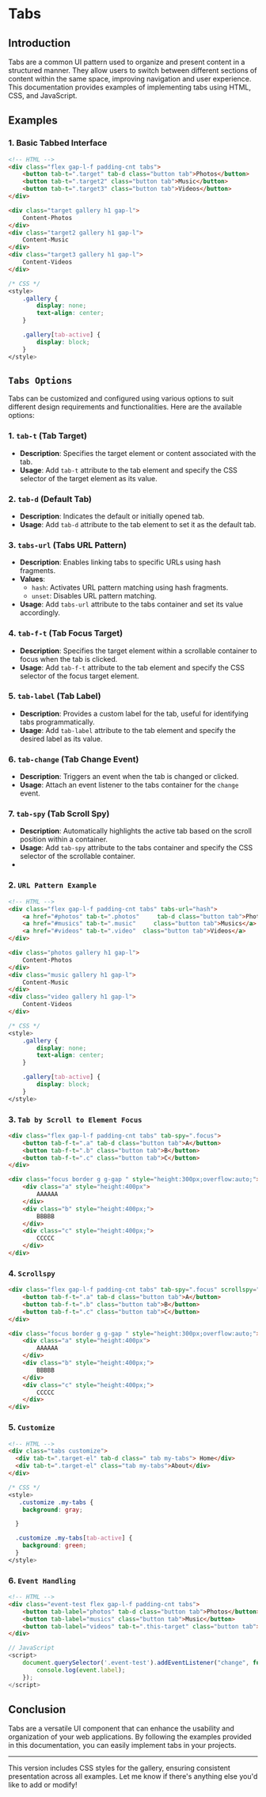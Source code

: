 # Tabs 

## Introduction
Tabs are a common UI pattern used to organize and present content in a structured manner. They allow users to switch between different sections of content within the same space, improving navigation and user experience. This documentation provides examples of implementing tabs using HTML, CSS, and JavaScript.

## Examples

### 1. Basic Tabbed Interface
```html
<!-- HTML -->
<div class="flex gap-l-f padding-cnt tabs">
    <button tab-t=".target" tab-d class="button tab">Photos</button>
    <button tab-t=".target2" class="button tab">Music</button>
    <button tab-t=".target3" class="button tab">Videos</button>
</div>

<div class="target gallery h1 gap-l">
    Content-Photos
</div>
<div class="target2 gallery h1 gap-l">
    Content-Music
</div>
<div class="target3 gallery h1 gap-l">
    Content-Videos
</div>
```
```css
/* CSS */
<style>
    .gallery {
        display: none;
        text-align: center;
    }

    .gallery[tab-active] {
        display: block;
    }
</style>
```


## `Tabs Options`

Tabs can be customized and configured using various options to suit different design requirements and functionalities. Here are the available options:

### 1. `tab-t` (Tab Target)
- **Description**: Specifies the target element or content associated with the tab.
- **Usage**: Add `tab-t` attribute to the tab element and specify the CSS selector of the target element as its value.

### 2. `tab-d` (Default Tab)
- **Description**: Indicates the default or initially opened tab.
- **Usage**: Add `tab-d` attribute to the tab element to set it as the default tab.

### 3. `tabs-url` (Tabs URL Pattern)
- **Description**: Enables linking tabs to specific URLs using hash fragments.
- **Values**:
  - `hash`: Activates URL pattern matching using hash fragments.
  - `unset`: Disables URL pattern matching.
- **Usage**: Add `tabs-url` attribute to the tabs container and set its value accordingly.

### 4. `tab-f-t` (Tab Focus Target)
- **Description**: Specifies the target element within a scrollable container to focus when the tab is clicked.
- **Usage**: Add `tab-f-t` attribute to the tab element and specify the CSS selector of the focus target element.

### 5. `tab-label` (Tab Label)
- **Description**: Provides a custom label for the tab, useful for identifying tabs programmatically.
- **Usage**: Add `tab-label` attribute to the tab element and specify the desired label as its value.

### 6. `tab-change` (Tab Change Event)
- **Description**: Triggers an event when the tab is changed or clicked.
- **Usage**: Attach an event listener to the tabs container for the `change` event.

### 7. `tab-spy` (Tab Scroll Spy)
- **Description**: Automatically highlights the active tab based on the scroll position within a container.
- **Usage**: Add `tab-spy` attribute to the tabs container and specify the CSS selector of the scrollable container.
- 

### 2. `URL Pattern Example`
```html
<!-- HTML -->
<div class="flex gap-l-f padding-cnt tabs" tabs-url="hash">
    <a href="#photos" tab-t=".photos"     tab-d class="button tab">Photos</a>
    <a href="#musics" tab-t=".music"     class="button tab">Musics</a>
    <a href="#videos" tab-t=".video"  class="button tab">Videos</a>
</div>

<div class="photos gallery h1 gap-l">
    Content-Photos
</div>
<div class="music gallery h1 gap-l">
    Content-Music
</div>
<div class="video gallery h1 gap-l">
    Content-Videos
</div>
```
```css
/* CSS */
<style>
    .gallery {
        display: none;
        text-align: center;
    }

    .gallery[tab-active] {
        display: block;
    }
</style>
```

### 3. `Tab by Scroll to Element Focus`
```html
<div class="flex gap-l-f padding-cnt tabs" tab-spy=".focus">       
    <button tab-f-t=".a" tab-d class="button tab">A</button>
    <button tab-f-t=".b" class="button tab">B</button>
    <button tab-f-t=".c" class="button tab">C</button>
</div>

<div class="focus border g g-gap " style="height:300px;overflow:auto;">
    <div class="a" style="height:400px">
        AAAAAA
    </div>
    <div class="b" style="height:400px;">
        BBBBB
    </div>
    <div class="c" style="height:400px;">
        CCCCC
    </div>
</div>
```
### 4. `Scrollspy`
```html
<div class="flex gap-l-f padding-cnt tabs" tab-spy=".focus" scrollspy=".focus">       
    <button tab-f-t=".a" tab-d class="button tab">A</button>
    <button tab-f-t=".b" class="button tab">B</button>
    <button tab-f-t=".c" class="button tab">C</button>
</div>

<div class="focus border g g-gap " style="height:300px;overflow:auto;">
    <div class="a" style="height:400px">
        AAAAAA
    </div>
    <div class="b" style="height:400px;">
        BBBBB
    </div>
    <div class="c" style="height:400px;">
        CCCCC
    </div>
</div>
```
### 5. `Customize`
```html
<!-- HTML -->
<div class="tabs customize">
  <div tab-t=".target-el" tab-d class=" tab my-tabs"> Home</div>
  <div tab-t=".target-el" class="tab my-tabs">About</div>
</div>
```
```css
/* CSS */
<style>
   .customize .my-tabs {
    background: gray;

  }

  .customize .my-tabs[tab-active] {
    background: green;
  }
</style>
```

### 6. `Event Handling`
```html
<!-- HTML -->
<div class="event-test flex gap-l-f padding-cnt tabs">
    <button tab-label="photos" tab-d class="button tab">Photos</button>
    <button tab-label="musics" class="button tab">Music</button>
    <button tab-label="videos" tab-t=".this-target" class="button tab">Videos</button>
</div>
```
```javascript
// JavaScript
<script>
    document.querySelector('.event-test').addEventListener("change", function(event) {
        console.log(event.label);
    });
</script>
```

## Conclusion
Tabs are a versatile UI component that can enhance the usability and organization of your web applications. By following the examples provided in this documentation, you can easily implement tabs in your projects.

---

This version includes CSS styles for the gallery, ensuring consistent presentation across all examples. Let me know if there's anything else you'd like to add or modify!
